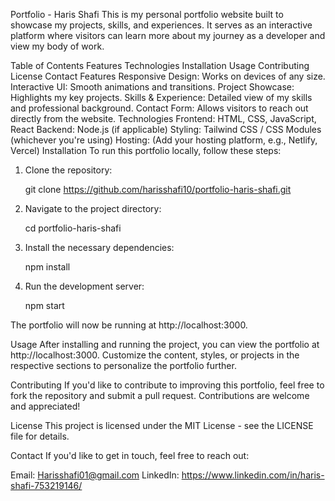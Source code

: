 Portfolio - Haris Shafi
This is my personal portfolio website built to showcase my projects, skills, and experiences. It serves as an interactive platform where visitors can learn more about my journey as a developer and view my body of work.

Table of Contents
Features
Technologies
Installation
Usage
Contributing
License
Contact
Features
Responsive Design: Works on devices of any size.
Interactive UI: Smooth animations and transitions.
Project Showcase: Highlights my key projects.
Skills & Experience: Detailed view of my skills and professional background.
Contact Form: Allows visitors to reach out directly from the website.
Technologies
Frontend: HTML, CSS, JavaScript, React
Backend: Node.js (if applicable)
Styling: Tailwind CSS / CSS Modules (whichever you're using)
Hosting: (Add your hosting platform, e.g., Netlify, Vercel)
Installation
To run this portfolio locally, follow these steps:

1. Clone the repository: 

   git clone https://github.com/harisshafi10/portfolio-haris-shafi.git
2. Navigate to the project directory:
   
   cd portfolio-haris-shafi
3. Install the necessary dependencies:
   
   npm install
4. Run the development server:
   
   npm start

The portfolio will now be running at http://localhost:3000.

Usage
After installing and running the project, you can view the portfolio at http://localhost:3000. Customize the content, styles, or projects in the respective sections to personalize the portfolio further.

Contributing
If you'd like to contribute to improving this portfolio, feel free to fork the repository and submit a pull request. Contributions are welcome and appreciated!

License
This project is licensed under the MIT License - see the LICENSE file for details.

Contact
If you'd like to get in touch, feel free to reach out:

Email: Harisshafi01@gmail.com
LinkedIn: https://www.linkedin.com/in/haris-shafi-753219146/



